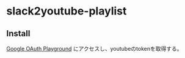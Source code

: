 # slack2youtube-playlist

## Install

[Google OAuth Playground]([https://developers.google.com/oauthplayground/) にアクセスし、youtubeのtokenを取得する。
